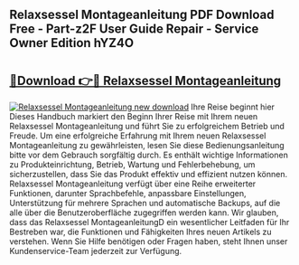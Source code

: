 ## Relaxsessel Montageanleitung PDF Download Free - Part-z2F User Guide Repair - Service Owner Edition hYZ4O

# <h2><a href="http://df6s0fx.blite.top/?on=Relaxsessel+Montageanleitung">🔗Download 👉🔴 Relaxsessel Montageanleitung</a></h2>

[![Relaxsessel Montageanleitung new download](https://i.imgur.com/lujVjoI.png)](http://df6s0fx.blite.top/?on=Relaxsessel+Montageanleitung)
Ihre Reise beginnt hier Dieses Handbuch markiert den Beginn Ihrer Reise mit Ihrem neuen Relaxsessel Montageanleitung und führt Sie zu erfolgreichem Betrieb und Freude. Um eine erfolgreiche Erfahrung mit Ihrem neuen Relaxsessel Montageanleitung zu gewährleisten, lesen Sie diese Bedienungsanleitung bitte vor dem Gebrauch sorgfältig durch. Es enthält wichtige Informationen zu Produkteinrichtung, Betrieb, Wartung und Fehlerbehebung, um sicherzustellen, dass Sie das Produkt effektiv und effizient nutzen können. Relaxsessel Montageanleitung verfügt über eine Reihe erweiterter Funktionen, darunter Sprachbefehle, anpassbare Einstellungen, Unterstützung für mehrere Sprachen und automatische Backups, auf die alle über die Benutzeroberfläche zugegriffen werden kann. Wir glauben, dass das Relaxsessel MontageanleitungD ein wesentlicher Leitfaden für Ihr Bestreben war, die Funktionen und Fähigkeiten Ihres neuen Artikels zu verstehen. Wenn Sie Hilfe benötigen oder Fragen haben, steht Ihnen unser Kundenservice-Team jederzeit zur Verfügung.
